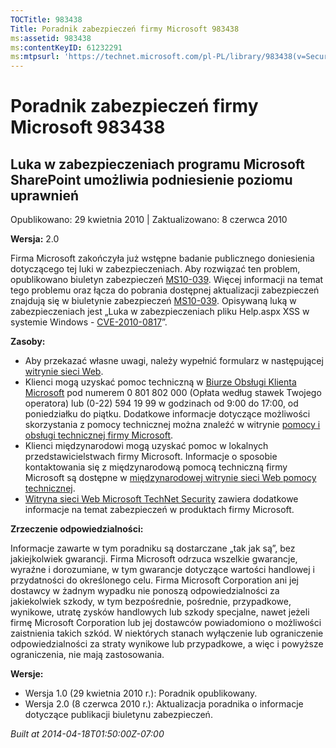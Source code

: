 ```yaml
---
TOCTitle: 983438
Title: Poradnik zabezpieczeń firmy Microsoft 983438
ms:assetid: 983438
ms:contentKeyID: 61232291
ms:mtpsurl: 'https://technet.microsoft.com/pl-PL/library/983438(v=Security.10)'
---
```


Poradnik zabezpieczeń firmy Microsoft 983438
============================================

Luka w zabezpieczeniach programu Microsoft SharePoint umożliwia podniesienie poziomu uprawnień
----------------------------------------------------------------------------------------------

Opublikowano: 29 kwietnia 2010 | Zaktualizowano: 8 czerwca 2010

**Wersja:** 2.0

Firma Microsoft zakończyła już wstępne badanie publicznego doniesienia dotyczącego tej luki w zabezpieczeniach. Aby rozwiązać ten problem, opublikowano biuletyn zabezpieczeń [MS10-039](http://go.microsoft.com/fwlink/?linkid=191905). Więcej informacji na temat tego problemu oraz łącza do pobrania dostępnej aktualizacji zabezpieczeń znajdują się w biuletynie zabezpieczeń [MS10-039](http://go.microsoft.com/fwlink/?linkid=191905). Opisywaną luką w zabezpieczeniach jest „Luka w zabezpieczeniach pliku Help.aspx XSS w systemie Windows - [CVE-2010-0817](http://www.cve.mitre.org/cgi-bin/cvename.cgi?name=cve-2010-0817)”.

**Zasoby:**

-   Aby przekazać własne uwagi, należy wypełnić formularz w następującej [witrynie sieci Web](https://support.microsoft.com/common/survey.aspx?scid=sw;en;1257&amp;showpage=1&amp;ws=technet&amp;sd=tech).  
-   Klienci mogą uzyskać pomoc techniczną w [Biurze Obsługi Klienta Microsoft](http://go.microsoft.com/fwlink/?linkid=21131) pod numerem 0 801 802 000 (Opłata według stawek Twojego operatora) lub (0-22) 594 19 99 w godzinach od 9:00 do 17:00, od poniedziałku do piątku. Dodatkowe informacje dotyczące możliwości skorzystania z pomocy technicznej można znaleźć w witrynie [pomocy i obsługi technicznej firmy Microsoft](http://support.microsoft.com/).  
-   Klienci międzynarodowi mogą uzyskać pomoc w lokalnych przedstawicielstwach firmy Microsoft. Informacje o sposobie kontaktowania się z międzynarodową pomocą techniczną firmy Microsoft są dostępne w [międzynarodowej witrynie sieci Web pomocy technicznej](http://go.microsoft.com/fwlink/?linkid=21155).  
-   [Witryna sieci Web Microsoft TechNet Security](http://go.microsoft.com/fwlink/?linkid=21132) zawiera dodatkowe informacje na temat zabezpieczeń w produktach firmy Microsoft.  

**Zrzeczenie odpowiedzialności:**

Informacje zawarte w tym poradniku są dostarczane „tak jak są”, bez jakiejkolwiek gwarancji. Firma Microsoft odrzuca wszelkie gwarancje, wyraźne i dorozumiane, w tym gwarancje dotyczące wartości handlowej i przydatności do określonego celu. Firma Microsoft Corporation ani jej dostawcy w żadnym wypadku nie ponoszą odpowiedzialności za jakiekolwiek szkody, w tym bezpośrednie, pośrednie, przypadkowe, wynikowe, utratę zysków handlowych lub szkody specjalne, nawet jeżeli firmę Microsoft Corporation lub jej dostawców powiadomiono o możliwości zaistnienia takich szkód. W niektórych stanach wyłączenie lub ograniczenie odpowiedzialności za straty wynikowe lub przypadkowe, a więc i powyższe ograniczenia, nie mają zastosowania.

**Wersje:**

-   Wersja 1.0 (29 kwietnia 2010 r.): Poradnik opublikowany.  
-   Wersja 2.0 (8 czerwca 2010 r.): Aktualizacja poradnika o informacje dotyczące publikacji biuletynu zabezpieczeń.  

*Built at 2014-04-18T01:50:00Z-07:00*
